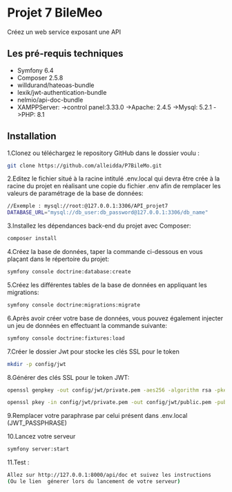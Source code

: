 
# Projet 7 BileMeo

Créez un web service exposant une API



## Les pré-requis techniques

- Symfony 6.4
- Composer 2.5.8
- willdurand/hateoas-bundle
- lexik/jwt-authentication-bundle
- nelmio/api-doc-bundle
- XAMPPServer: ->control panel:3.33.0 ->Apache: 2.4.5 ->Mysql: 5.2.1 ->PHP: 8.1




## Installation

1.Clonez ou téléchargez le repository GitHub dans le dossier voulu :

```bash
git clone https://github.com/alleidda/P7BileMo.git
```
2.Editez le fichier situé à la racine intitulé .env.local qui devra être crée à la racine du projet en réalisant une copie du fichier .env afin de remplacer les valeurs de paramétrage de la base de données:

```bash
//Exemple : mysql://root:@127.0.0.1:3306/API_projet7
DATABASE_URL="mysql://db_user:db_password@127.0.0.1:3306/db_name"

```
3.Installez les dépendances back-end du projet avec Composer:

```bash
composer install

```
4.Créez la base de données, taper la commande ci-dessous en vous plaçant dans le répertoire du projet:

```bash
symfony console doctrine:database:create

```
5.Créez les différentes tables de la base de données en appliquant les migrations:

```bash
symfony console doctrine:migrations:migrate

```
6.Après avoir créer votre base de données, vous pouvez également injecter un jeu de données en effectuant la commande suivante:

```bash
symfony console doctrine:fixtures:load

```
7.Créer le dossier Jwt pour stocke les clés SSL pour le token

```bash
mkdir -p config/jwt

```
8.Générer des clés SSL pour le token JWT:

```bash
openssl genpkey -out config/jwt/private.pem -aes256 -algorithm rsa -pkeyopt rsa_keygen_bits:4096

```

```bash
openssl pkey -in config/jwt/private.pem -out config/jwt/public.pem -pubout

```
9.Remplacer votre paraphrase par celui présent dans .env.local (JWT_PASSPHRASE)

10.Lancez votre serveur

```bash
symfony server:start

```

11.Test :

```bash
Allez sur http://127.0.0.1:8000/api/doc et suivez les instructions
(Ou le lien  génerer lors du lancement de votre serveur)

```

